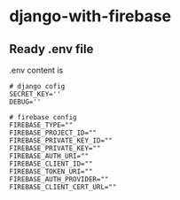 # django-with-firebase

## Ready .env file

.env content is
```
# django cofig
SECRET_KEY=''
DEBUG=''

# firebase config
FIREBASE_TYPE=""
FIREBASE_PROJECT_ID=""
FIREBASE_PRIVATE_KEY_ID=""
FIREBASE_PRIVATE_KEY=""
FIREBASE_AUTH_URI=""
FIREBASE_CLIENT_ID=""
FIREBASE_TOKEN_URI=""
FIREBASE_AUTH_PROVIDER=""
FIREBASE_CLIENT_CERT_URL=""